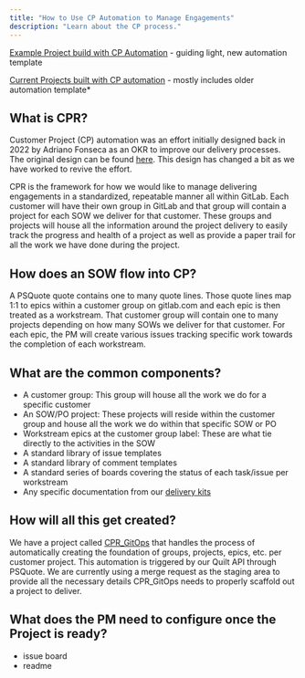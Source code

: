 ```yaml
---
title: "How to Use CP Automation to Manage Engagements"
description: "Learn about the CP process."
---
```


[Example Project build with CP Automation](https://gitlab.com/gitlab-org/professional-services-automation/test-psg/test-delivery/zayo-1/SOW-2690) - guiding light, new automation template

[Current Projects built with CP automation](https://gitlab.com/gitlab-com/customer-success/professional-services-group/professional-services-delivery/gitlab-professional-services) - mostly includes older automation template\*

## What is CPR?

Customer Project (CP) automation was an effort initially designed back in 2022 by Adriano Fonseca as an OKR to improve our delivery processes. The original design can be found [here](https://gitlab.com/gitlab-com/customer-success/okrs/-/issues/258). This design has changed a bit as we have worked to revive the effort.

CPR is the framework for how we would like to manage delivering engagements in a standardized, repeatable manner all within GitLab. Each customer will have their own group in GitLab and that group will contain a project for each SOW we deliver for that customer. These groups and projects will house all the information around the project delivery to easily track the progress and health of a project as well as provide a paper trail for all the work we have done during the project.

## How does an SOW flow into CP?

A PSQuote quote contains one to many quote lines. Those quote lines map 1:1 to epics within a customer group on gitlab.com and each epic is then treated as a workstream. That customer group will contain one to many projects depending on how many SOWs we deliver for that customer. For each epic, the PM will create various issues tracking specific work towards the completion of each workstream.

## What are the common components?

- A customer group: This group will house all the work we do for a specific customer
- An SOW/PO project: These projects will reside within the customer group and house all the work we do within that specific SOW or PO
- Workstream epics at the customer group label: These are what tie directly to the activities in the SOW
- A standard library of issue templates
- A standard library of comment templates
- A standard series of boards covering the status of each task/issue per workstream
- Any specific documentation from our [delivery kits](https://gitlab.com/gitlab-org/professional-services-automation/delivery-kits)

## How will all this get created?

We have a project called [CPR_GitOps](https://gitlab.com/gitlab-com/customer-success/professional-services-group/professional-services-delivery/cpr_gitops) that handles the process of automatically creating the foundation of groups, projects, epics, etc. per customer project. This automation is triggered by our Quilt API through PSQuote. We are currently using a merge request as the staging area to provide all the necessary details CPR_GitOps needs to properly scaffold out a project to deliver.

## What does the PM need to configure once the Project is ready?

- issue board
- readme
